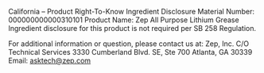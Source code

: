  
 
 
California – Product Right-To-Know Ingredient Disclosure 
Material Number: 000000000000310101 
Product Name: Zep All Purpose Lithium Grease 
Ingredient disclosure for this product is not required per SB 258 Regulation. 
 
For additional information or question, please contact us at: 
Zep, Inc. 
C/O Technical Services 
3330 Cumberland Blvd. SE, Ste 700 
Atlanta, GA 30339 
Email: asktech@zep.com 
 
 
 
 
